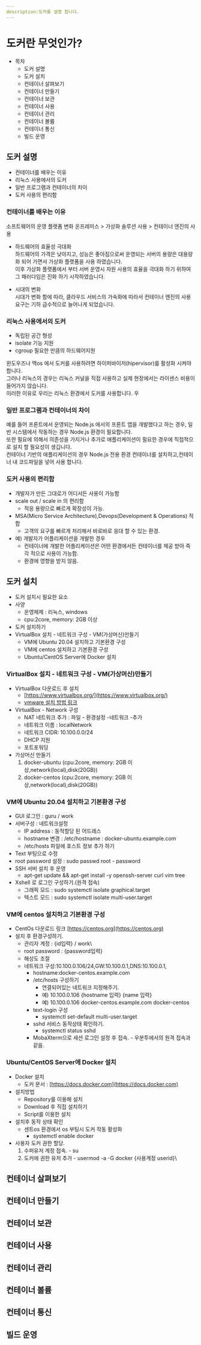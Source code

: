 ```yaml
---
description:도커를 설명 합니다.
---
```



# 도커란 무엇인가?

- 목차 
  - 도커 설명 
  - 도커 설치
  - 컨테이너 살펴보기
  - 컨테이너 만들기
  - 컨테이너 보관
  - 컨테이너 사용
  - 컨테이너 관리
  - 컨테이너 볼륨
  - 컨테이너 통신
  - 빌드 운영

## 도커 설명
- 컨테이너를 배우는 이유
- 리눅스 사용에서의 도커
- 일반 프로그램과 컨테이너의 차이
- 도커 사용의 편리함


### 컨테이너를 배우는 이유
소프트웨어의 운영 플랫폼 변화
온프레미스 > 가상화 솔루션 사용 > 컨테이너 엔진의 사용

- 하드웨어의 효율성 극대화  
하드웨어의 가격은 낮아지고, 성능은 좋아짐으로써 운영되는 서버의 용량은 대용량화 되어 가면서 가상화 플랫폼을 사용 하였습니다.  
이후 가상화 플랫폼에서 부터 서버 운영시 자원 사용의 효율을 극대화 하기 위하여 그 패러다임은 진화 하기 시작하였습니다.  

- 시대의 변화   
시대가 변화 함에 따라, 클라우드 서비스의 가속화에 따라서 컨테이너 엔진의 사용 요구는 기하 급수적으로 늘어나게 되었습니다.

### 리눅스 사용에서의 도커
- 독립된 공간 형성
- isolate 기능 지원
- cgroup 필요한 만큼의 하드웨어지원

윈도우즈나 맥os 에서 도커를 사용하려면 하이퍼바이저(hipervisor)를 활성화 시켜야 합니다.  
그러나 리눅스의 경우는 리눅스 커널을 직접 사용하고 실제 현장에서는 라이센스 비용이 들어가지 않습니다.  
이러한 이유로 우리는 리눅스 환경에서 도커를 사용합니다. 우

### 일반 프로그램과 컨테이너의 차이
예를 들어 프론트에서 운영되는 Node.js 에서의 프론트 앱을 개발했다고 하는 경우, 일반 시스템에서 작동하는 경우 Node.js 환경이 필요합니다.  
또한 필요에 의해서 의존성을 가지거나 추가로 애플리케이션이 필요한 경우에 직접적으로 설치 할 필요성이 생깁니다.  
컨테이너 기반의 애플리케이션의 경우 Node.js 전용 환경 컨테이너를 설치하고,컨테이너 내 코드파일을 넣어 사용 합니다.

### 도커 사용의 편리함

- 개발자가 만든 그대로가 어디서든 사용이 가능함
- scale out / scale in 의 편리함
    - 적응 용량으로 빠르게 확장성이 가능.
- MSA(Micro Service Architecture),Devops(Development & Operations) 적합
    - 고객의 요구를 빠르게 처리해서 바로바로 응대 할 수 있는 환경.
- 예) 개발자가 어플리케이션을 개발한 경우
  - 컨테이너에 개발한 어플리케이션은 어떤 환경에서든 컨테이너를 제공 받아 즉각 적으로 사용이 가능함.
  - 환경에 영향을 받지 않음.


## 도커 설치

- 도커 설치시 필요한 요소
- 사양
    - 운영체제 : 리눅스, windows
    - cpu:2core, memory: 2GB 이상
- 도커 설치하기
- VirtualBox 설치 - 네트워크 구성 - VM(가상머신)만들기
    - VM에 Ubuntu 20.04 설치하고 기본환경 구성
    - VM에 centos 설치하고 기본환경 구성
    - Ubuntu/CentOS Server에 Docker 설치

### VirtualBox 설치 - 네트워크 구성 - VM(가상머신)만들기
- VirtualBox 다운로드 후 설치
  - [https://www.virtualbox.org/](https://www.virtualbox.org/)
  - [vmware 설치 방법 링크](https://hiseon.me/linux/ubuntu/ubuntu-virtualbox-install/)
- VirtualBox - Network 구성
  - NAT 네트워크 추가 : 파일 - 환경설정 -네트워크 -추가
  - 네트워크 이름 : localNetwork
  - 네트워크 CIDR: 10.100.0.0/24
  - DHCP 지원
  - 포트포워딩 
- 가상머신 만들기
  1. docker-ubuntu (cpu:2core, memory: 2GB 이상,network(local),disk(20GB))     
  2. docker-centos (cpu:2core, memory: 2GB 이상,network(local),disk(20GB))



### VM에 Ubuntu 20.04 설치하고 기본환경 구성
- GUI 로그인 : guru / work
- 서버구성 : 네트워크설정
  - IP address : 동적할당 된 어드레스
  - hostname 변경 : /etc/hostname : docker-ubuntu.example.com
  - /etc/hosts 파일에 호스트 정보 추가 하기
- Text 부팅으로 수정
- root password 설정 : sudo passwd root - password
- SSH 서버 설치 후 운영
  - apt-get update && apt-get install -y openssh-server curl vim tree
- Xshell 로 로그인 구성하기.(원격 접속)
  - 그래픽 모드 : sudo systemctl isolate graphical.target
  - 텍스트 모드 : sudo systemctl isolate multi-user.target


### VM에 centos 설치하고 기본환경 구성
- CentOs 다운로드 링크 [https://centos.org](https://centos.org)
- 설치 후 환경구성하기.
  - 관리자 계정 : {id입력} / work\
  - root password : {password입력}
  - 해상도 조절
  - 네트워크 구성:10.100.0.106/24,GW:10.100.0.1,DNS:10.100.0.1,
    - hostname:docker-centos.example.com
    - /etc/hosts 구성하기
      - 연결되어있는 네트워크 지정해주기.
      - 예) 10.100.0.106 {hostname 입력} {name 입력}
      - 예) 10.100.0.106 docker-centos.example.com docker-centos
    - text-login 구성
      - systemctl set-default multi-user.target
    - sshd 서비스 동작상태 확인하기.
      - systemctl status sshd        
    - MobaXterm으로 세션 로그인 설정 후 접속. - 우분투에서의 원격 접속과 같음.

### Ubuntu/CentOS Server에 Docker 설치
- Docker 설치
  - 도커 문서 : [https://docs.docker.com](https://docs.docker.com)
- 설치방법
  - Repository를 이용해 설치
  - Download 후 직접 설치하기
  - Script를 이용한 설치
- 설치후 동작 상태 확인
  - 센트os 환경에서 os 부팅시 도커 작동 활성화
    - systemctl enable docker
- 사용자 도커 권한 할당.
  1. 수퍼유저 계정 접속. - su
  2. 도커에 권한 유저 추가 - usermod -a -G docker {사용계정 userid}\




## 컨테이너 살펴보기

## 컨테이너 만들기

## 컨테이너 보관

## 컨테이너 사용

## 컨테이너 관리

## 컨테이너 볼륨

## 컨테이너 통신

## 빌드 운영